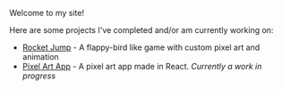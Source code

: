 Welcome to my site!

Here are some projects I've completed and/or am currently working on:
* [Rocket Jump](biskkit.github.io/Rocket-Jump) - A flappy-bird like game with custom pixel art and animation
* [Pixel Art App](biskkit.github.io/Pixel-Art-Site/) - A pixel art app made in React. *Currently a work in progress* 
